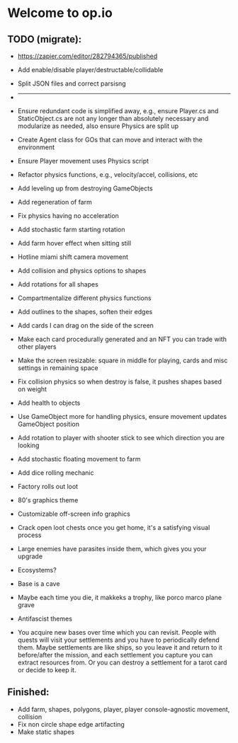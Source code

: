 # Welcome to op.io

## TODO (migrate):

* https://zapier.com/editor/282794365/published

* Add enable/disable player/destructable/collidable
* Split JSON files and correct parsisng
* --------------
* Ensure redundant code is simplified away, e.g., ensure Player.cs and StaticObject.cs are not any longer than absolutely necessary and modularize as needed, also ensure Physics are split up
* Create Agent class for GOs that can move and interact with the environment
* Ensure Player movement uses Physics script
* Refactor physics functions, e.g., velocity/accel, collisions, etc
* Add leveling up from destroying GameObjects
* Add regeneration of farm
* Fix physics having no acceleration
* Add stochastic farm starting rotation
* Add farm hover effect when sitting still
* Hotline miami shift camera movement
* Add collision and physics options to shapes
* Add rotations for all shapes
* Compartmentalize different physics functions
* Add outlines to the shapes, soften their edges
* Add cards I can drag on the side of the screen
* Make each card procedurally generated and an NFT you can trade with other players
* Make the screen resizable: square in middle for playing, cards and misc settings in remaining space
* Fix collision physics so when destroy is false, it pushes shapes based on weight
* Add health to objects
* Use GameObject more for handling physics, ensure movement updates GameObject position
* Add rotation to player with shooter stick to see which direction you are looking
* Add stochastic floating movement to farm
* Add dice rolling mechanic
* Factory rolls out loot
* 80's graphics theme
* Customizable off-screen info graphics
* Crack open loot chests once you get home, it's a satisfying visual process
* Large enemies have parasites inside them, which gives you your upgrade
* Ecosystems?
* Base is a cave
* Maybe each time you die, it makkeks a trophy, like porco marco plane grave
* Antifascist themes
* You acquire new bases over time which you can revisit.  People with quests will visit your settlements and you have to periodically defend them.  Maybe settlements are like ships, so you leave it and return to it before/after the mission, and each settlement you capture you can extract resources from.  Or you can destroy a settlement for a tarot card or decide to keep it.

## Finished:
* Add farm, shapes, polygons, player, player console-agnostic movement, collision
* Fix non circle shape edge artifacting
* Make static shapes
